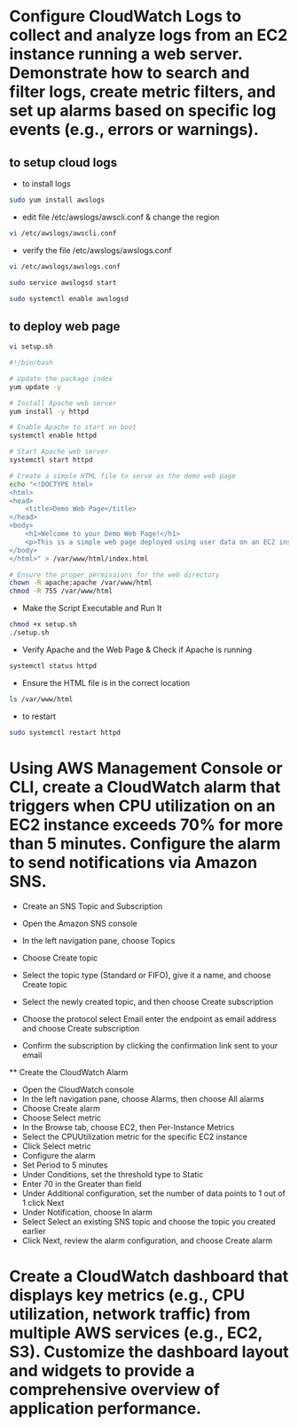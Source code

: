 # Configure CloudWatch Logs to collect and analyze logs from an EC2 instance running a web server. Demonstrate how to search and filter logs, create metric filters, and set up alarms based on specific log events (e.g., errors or warnings).

## to setup cloud logs 

* to install logs 

```bash
sudo yum install awslogs
```
* edit file /etc/awslogs/awscli.conf & change the region
```bash
vi /etc/awslogs/awscli.conf
```

* verify the file /etc/awslogs/awslogs.conf 
```bash
vi /etc/awslogs/awslogs.conf
```
```bash
sudo service awslogsd start
```
```bash
sudo systemctl enable awslogsd
```

## to deploy web page


```bash
vi setup.sh
```
```bash
#!/bin/bash

# Update the package index
yum update -y

# Install Apache web server
yum install -y httpd

# Enable Apache to start on boot
systemctl enable httpd

# Start Apache web server
systemctl start httpd

# Create a simple HTML file to serve as the demo web page
echo "<!DOCTYPE html>
<html>
<head>
    <title>Demo Web Page</title>
</head>
<body>
    <h1>Welcome to your Demo Web Page!</h1>
    <p>This is a simple web page deployed using user data on an EC2 instance.</p>
</body>
</html>" > /var/www/html/index.html

# Ensure the proper permissions for the web directory
chown -R apache:apache /var/www/html
chmod -R 755 /var/www/html
```
* Make the Script Executable and Run It
```bash
chmod +x setup.sh
./setup.sh
```
* Verify Apache and the Web Page & Check if Apache is running
```bash
systemctl status httpd
```
* Ensure the HTML file is in the correct location

```bash
ls /var/www/html
```
* to restart
```bash
sudo systemctl restart httpd
```




# Using AWS Management Console or CLI, create a CloudWatch alarm that triggers when CPU utilization on an EC2 instance exceeds 70% for more than 5 minutes. Configure the alarm to send notifications via Amazon SNS.


* Create an SNS Topic and Subscription

* Open the Amazon SNS console
* In the left navigation pane, choose Topics
* Choose Create topic
* Select the topic type (Standard or FIFO), give it a name, and choose Create topic
* Select the newly created topic, and then choose Create subscription
* Choose the protocol select Email enter the endpoint as email address and choose Create subscription
* Confirm the subscription by clicking the confirmation link sent to your email

** Create the CloudWatch Alarm

* Open the CloudWatch console
* In the left navigation pane, choose Alarms, then choose All alarms
* Choose Create alarm
* Choose Select metric
* In the Browse tab, choose EC2, then Per-Instance Metrics
* Select the CPUUtilization metric for the specific EC2 instance
* Click Select metric
* Configure the alarm
* Set Period to 5 minutes
* Under Conditions, set the threshold type to Static
* Enter 70 in the Greater than field
* Under Additional configuration, set the number of data points to 1 out of 1 click Next
* Under Notification, choose In alarm
* Select Select an existing SNS topic and choose the topic you created earlier
* Click Next, review the alarm configuration, and choose Create alarm





# Create a CloudWatch dashboard that displays key metrics (e.g., CPU utilization, network traffic) from multiple AWS services (e.g., EC2, S3). Customize the dashboard layout and widgets to provide a comprehensive overview of application performance.

```bash

```

